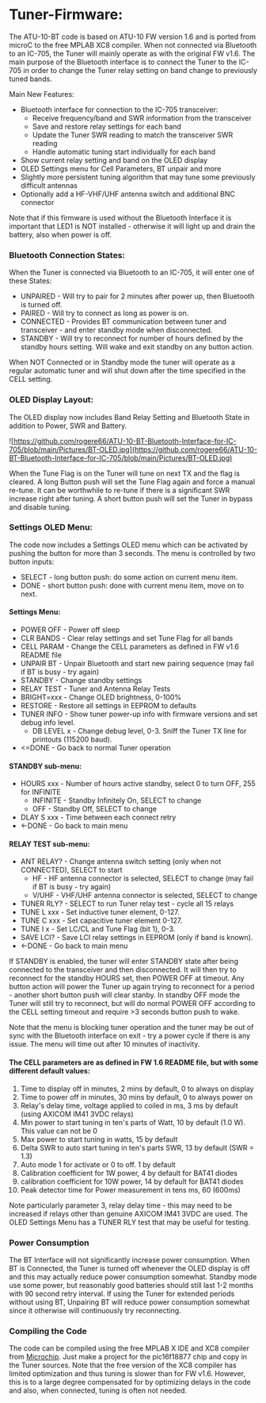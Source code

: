 # Tuner-Firmware:
The ATU-10-BT code is based on ATU-10 FW version 1.6 and is ported from microC to the free MPLAB XC8 compiler. When not connected via Bluetooth to an IC-705, the Tuner will mainly operate as with the original FW v1.6. The main purpose of the Bluetooth interface is to connect the Tuner to the IC-705 in order to change the Tuner relay setting on band change to previously tuned bands. 

Main New Features:
- Bluetooth interface for connection to the IC-705 transceiver:
  - Receive frequency/band and SWR information from the transceiver
  - Save and restore relay settings for each band
  - Update the Tuner SWR reading to match the transceiver SWR reading
  - Handle automatic tuning start individually for each band
- Show current relay setting and band on the OLED display
- OLED Settings menu for Cell Parameters, BT unpair and more
- Slightly more persistent tuning algorithm that may tune some previously difficult antennas
- Optionally add a HF-VHF/UHF antenna switch and additional BNC connector

Note that if this firmware is used without the Bluetooth Interface it is important that LED1 is NOT installed - otherwise it will light up and drain the battery, also when power is off.

### Bluetooth Connection States:
When the Tuner is connected via Bluetooth to an IC-705, it will enter one of these States:
- UNPAIRED - Will try to pair for 2 minutes after power up, then Bluetooth is turned off.
- PAIRED - Will try to connect as long as power is on.
- CONNECTED - Provides BT communication between tuner and transceiver - and enter standby mode when disconnected.
- STANDBY - Will try to reconnect for number of hours defined by the standby hours setting. Will wake and exit standby on any button action.

When NOT Connected or in Standby mode the tuner will operate as a regular automatic tuner and will shut down after the time specified in the CELL setting.

### OLED Display Layout:
The OLED display now includes Band Relay Setting and Bluetooth State in addition to Power, SWR and Battery.

![https://github.com/rogere66/ATU-10-BT-Bluetooth-Interface-for-IC-705/blob/main/Pictures/BT-OLED.jpg](https://github.com/rogere66/ATU-10-BT-Bluetooth-Interface-for-IC-705/blob/main/Pictures/BT-OLED.jpg)

When the Tune Flag is on the Tuner will tune on next TX and the flag is cleared. A long Button push will set the Tune Flag again and force a manual re-tune. It can be worthwhile to re-tune if there is a significant SWR increase right after tuning. A short button push will set the Tuner in bypass and disable tuning.

### Settings OLED Menu:
The code now includes a Settings OLED menu which can be activated by pushing the button for more than 3 seconds. The menu is controlled by two button inputs:
- SELECT - long button push: do some action on current menu item.
- DONE   - short button push: done with current menu item, move on to next.

#### Settings Menu:
- POWER OFF  - Power off sleep
- CLR BANDS  - Clear relay settings and set Tune Flag for all bands
- CELL PARAM - Change the CELL parameters as defined in FW v1.6 README file
- UNPAIR BT  - Unpair Bluetooth and start new pairing sequence (may fail if BT is busy - try again)
- STANDBY    - Change standby settings
- RELAY TEST - Tuner and Antenna Relay Tests
- BRIGHT=xxx - Change OLED brightness, 0-100%
- RESTORE    - Restore all settings in EEPROM to defaults
- TUNER INFO - Show tuner power-up info with firmware versions and set debug info level.
  - DB LEVEL x - Change debug level, 0-3. Sniff the Tuner TX line for printouts (115200 baud).
- <=DONE     - Go back to normal Tuner operation

#### STANDBY sub-menu:
- HOURS  xxx - Number of hours active standby, select 0 to turn OFF, 255 for INFINITE
  - INFINITE - Standby Infinitely On, SELECT to change
  -   OFF - Standby Off, SELECT to change
- DLAY S xxx - Time between each connect retry
- <-DONE     - Go back to main menu

#### RELAY TEST sub-menu:
- ANT RELAY? - Change antenna switch setting (only when not CONNECTED), SELECT to start
  -  HF      - HF antenna connector is selected, SELECT to change (may fail if BT is busy - try again)
  -  V/UHF   - VHF/UHF antenna connector is selected, SELECT to change
- TUNER RLY? - SELECT to run Tuner relay test - cycle all 15 relays
- TUNE L xxx - Set inductive tuner element, 0-127.
- TUNE C xxx - Set capacitive tuner element 0-127.
- TUNE I x   - Set LC/CL and Tune Flag (bit 1), 0-3.
- SAVE LCI?  - Save LCI relay settings in EEPROM (only if band is known).
- <-DONE     - Go back to main menu

If STANDBY is enabled, the tuner will enter STANDBY state after being connected to the transceiver and then disconnected. It will then try to reconnect for the standby HOURS set, then POWER OFF at timeout. Any button action will power the Tuner up again trying to reconnect for a period - another short button push will clear stanby. In standby OFF mode the Tuner will still try to reconnect, but will do normal POWER OFF according to the CELL setting timeout and require >3 seconds button push to wake. 

Note that the menu is blocking tuner operation and the tuner may be out of sync with the Bluetooth interface on exit - try a power cycle if there is any issue. The menu will time out after 10 minutes of inactivity.

#### The CELL parameters are as defined in FW 1.6 README file, but with some different default values:
1) Time to display off in minutes, 2 mins by default, 0 to always on display
2) Time to power off in minutes, 30 mins by default, 0 to always power on
3) Relay's delay time, voltage applied to coiled in ms, 3 ms by default (using AXICOM IM41 3VDC relays)
4) Min power to start tuning in ten's parts of Watt, 10 by default (1.0 W). This value can not be 0
5) Max power to start tuning in watts, 15 by default
6) Delta SWR to auto start tuning in ten's parts SWR, 13 by default (SWR = 1.3)
7) Auto mode 1 for activate or 0 to off. 1 by default
8) Calibration coefficient for 1W power, 4 by default for BAT41 diodes
9) calibration coefficient for 10W power, 14 by default for BAT41 diodes
10) Peak detector time for Power measurement in tens ms, 60 (600ms)

Note particularly parameter 3, relay delay time - this may need to be increased if relays other than genuine AXICOM IM41 3VDC are used. The OLED Settings Menu has a TUNER RLY test that may be useful for testing.

### Power Consumption
The BT Interface will not significantly increase power consumption. When BT is Connected, the Tuner is turned off whenever the OLED display is off and this may actually reduce power consumption somewhat. Standby mode use some power, but reasonably good batteries should still last 1-2 months with 90 second retry interval. If using the Tuner for extended periods without using BT, Unpairing BT will reduce power consumption somewhat since it otherwise will continuously try reconnecting.

### Compiling the Code
The code can be compiled using the free MPLAB X IDE and XC8 compiler from [Microchip](https://www.microchip.com/en-us/tools-resources/develop/mplab-x-ide). Just make a project for the pic16f18877 chip and copy in the Tuner sources. Note that the free version of the XC8 compiler has limited optimization and thus tuning is slower than for FW v1.6. However, this is to a large degree compensated for by optimizing delays in the code and also, when connected, tuning is often not needed.

